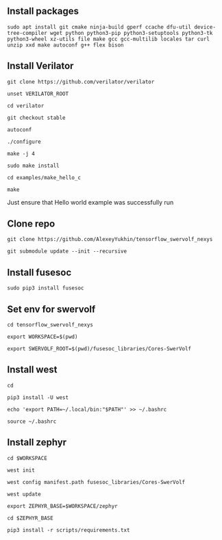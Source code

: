 ## Install packages

`sudo apt install git cmake ninja-build gperf ccache dfu-util device-tree-compiler wget python python3-pip python3-setuptools python3-tk python3-wheel xz-utils file make gcc gcc-multilib locales tar curl unzip xxd make autoconf g++ flex bison`

## Install Verilator
`git clone https://github.com/verilator/verilator`

`unset VERILATOR_ROOT`

`cd verilator`

`git checkout stable`

`autoconf`

`./configure`

`make -j 4`

`sudo make install`

`cd examples/make_hello_c`

`make`

Just ensure that Hello world example was successfully run

## Clone repo
`git clone https://github.com/AlexeyYukhin/tensorflow_swervolf_nexys`

`git submodule update --init --recursive`

## Install fusesoc
`sudo pip3 install fusesoc`

## Set env for swervolf
`cd tensorflow_swervolf_nexys`

`export WORKSPACE=$(pwd)`

`export SWERVOLF_ROOT=$(pwd)/fusesoc_libraries/Cores-SwerVolf`

## Install west
`cd`

`pip3 install -U west`

`echo 'export PATH=~/.local/bin:"$PATH"' >> ~/.bashrc`

`source ~/.bashrc`

## Install zephyr
`cd $WORKSPACE`

`west init`

`west config manifest.path fusesoc_libraries/Cores-SwerVolf`

`west update`

`export ZEPHYR_BASE=$WORKSPACE/zephyr`

`cd $ZEPHYR_BASE`

`pip3 install -r scripts/requirements.txt`
